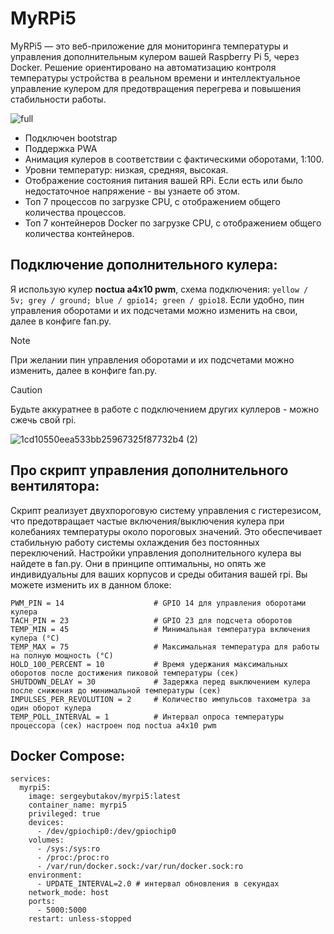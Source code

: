# MyRPi5
MyRPi5 — это веб-приложение для мониторинга температуры и управления дополнительным кулером вашей Raspberry Pi 5, через Docker. Решение ориентировано на автоматизацию контроля температуры устройства в реальном времени и интеллектуальное управление кулером для предотвращения перегрева и повышения стабильности работы. 

![full](https://github.com/user-attachments/assets/a82b88ae-dd99-4ea0-bcae-2f8f5709bcfb)

* Подключен bootstrap
* Поддержка PWA 
* Анимация кулеров в соответствии с фактическими оборотами, 1:100.
* Уровни температур: низкая, средняя, высокая.
* Отображение состояния питания вашей RPi. Если есть или было недостаточное напряжение - вы узнаете об этом.
* Топ 7 процессов по загрузке CPU, с отображением общего количества процессов.
* Топ 7 контейнеров Docker по загрузке CPU, с отображением общего количества контейнеров.



## Подключение дополнительного кулера:
Я использую кулер **noctua a4x10 pwm**, схема подключения: `yellow / 5v; grey / ground; blue / gpio14; green / gpio18`. Если удобно, пин управления оборотами и их подсчетами можно изменить на свои, далее в конфиге fan.py. 
> [!NOTE]
> При желании пин управления оборотами и их подсчетами можно изменить, далее в конфиге fan.py.

> [!CAUTION]
> Будьте аккуратнее в работе с подключением других куллеров - можно сжечь свой rpi.

![1cd10550eea533bb25967325f87732b4 (2)](https://github.com/user-attachments/assets/ab69ca6b-33e5-43a5-ac89-3cbd0ed19033)

## Про скрипт управления дополнительного вентилятора:
Скрипт реализует двухпороговую систему управления с гистерезисом, что предотвращает частые включения/выключения кулера при колебаниях температуры около пороговых значений. Это обеспечивает стабильную работу системы охлаждения без постоянных переключений. 
Настройки управления дополнительного кулера вы найдете в fan.py. Они в принципе оптимальны, но опять же индивидуальны для ваших корпусов и среды обитания вашей rpi. Вы можете изменить их в данном блоке:
```
PWM_PIN = 14                    # GPIO 14 для управления оборотами кулера
TACH_PIN = 23                   # GPIO 23 для подсчета оборотов
TEMP_MIN = 45                   # Минимальная температура включения кулера (°C)
TEMP_MAX = 75                   # Максимальная температура для работы на полную мощность (°C)
HOLD_100_PERCENT = 10           # Время удержания максимальных оборотов после достижения пиковой температуры (сек)
SHUTDOWN_DELAY = 30             # Задержка перед выключением кулера после снижения до минимальной температуры (сек)
IMPULSES_PER_REVOLUTION = 2     # Количество импульсов тахометра за один оборот кулера
TEMP_POLL_INTERVAL = 1          # Интервал опроса температуры процессора (сек) настроен под noctua a4x10 pwm
```

## Docker Compose:
```
services:
  myrpi5:
    image: sergeybutakov/myrpi5:latest
    container_name: myrpi5
    privileged: true
    devices:
      - /dev/gpiochip0:/dev/gpiochip0
    volumes:
      - /sys:/sys:ro
      - /proc:/proc:ro
      - /var/run/docker.sock:/var/run/docker.sock:ro
    environment:
      - UPDATE_INTERVAL=2.0 # интервал обновления в секундах
    network_mode: host
    ports:
      - 5000:5000
    restart: unless-stopped
```
